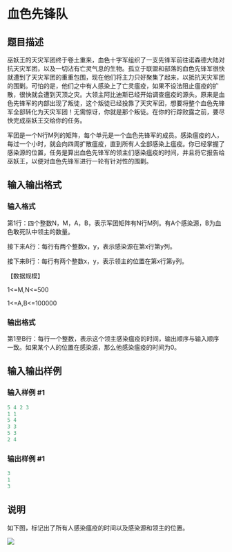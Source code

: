 # 血色先锋队

## 题目描述

巫妖王的天灾军团终于卷土重来，血色十字军组织了一支先锋军前往诺森德大陆对抗天灾军团，以及一切沾有亡灵气息的生物。孤立于联盟和部落的血色先锋军很快就遭到了天灾军团的重重包围，现在他们将主力只好聚集了起来，以抵抗天灾军团的围剿。可怕的是，他们之中有人感染上了亡灵瘟疫，如果不设法阻止瘟疫的扩散，很快就会遭到灭顶之灾。大领主阿比迪斯已经开始调查瘟疫的源头。原来是血色先锋军的内部出现了叛徒，这个叛徒已经投靠了天灾军团，想要将整个血色先锋军全部转化为天灾军团！无需惊讶，你就是那个叛徒。在你的行踪败露之前，要尽快完成巫妖王交给你的任务。

军团是一个N行M列的矩阵，每个单元是一个血色先锋军的成员。感染瘟疫的人，每过一个小时，就会向四周扩散瘟疫，直到所有人全部感染上瘟疫。你已经掌握了感染源的位置，任务是算出血色先锋军的领主们感染瘟疫的时间，并且将它报告给巫妖王，以便对血色先锋军进行一轮有针对性的围剿。

## 输入输出格式

### 输入格式

第1行：四个整数N，M，A，B，表示军团矩阵有N行M列。有A个感染源，B为血色敢死队中领主的数量。

接下来A行：每行有两个整数x，y，表示感染源在第x行第y列。

接下来B行：每行有两个整数x，y，表示领主的位置在第x行第y列。

【数据规模】

1<=M,N<=500

1<=A,B<=100000

### 输出格式

第1至B行：每行一个整数，表示这个领主感染瘟疫的时间，输出顺序与输入顺序一致。如果某个人的位置在感染源，那么他感染瘟疫的时间为0。

## 输入输出样例

### 输入样例 #1

```cpp
5 4 2 3
1 1
5 4
3 3
5 3
2 4

```
### 输出样例 #1

```cpp
3
1
3
```


## 说明

如下图，标记出了所有人感染瘟疫的时间以及感染源和领主的位置。

![](https://cdn.luogu.com.cn/upload/pic/138.png)

